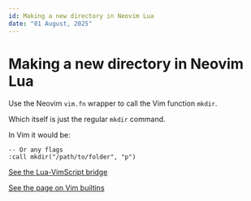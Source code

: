 ```yaml
---
id: Making a new directory in Neovim Lua
date: "01 August, 2025"
---
```


# Making a new directory in Neovim Lua

Use the Neovim `vim.fn` wrapper to call the Vim function `mkdir`.

Which itself is just the regular `mkdir` command.

In Vim it would be:
```vim
-- Or any flags
:call mkdir("/path/to/folder", "p")
```

[See the Lua-VimScript bridge](https://neovim.io/doc/user/lua.html#_lua-vimscript-bridge)

[See the page on Vim builtins](https://neo.vimhelp.org/builtin.txt.html)

